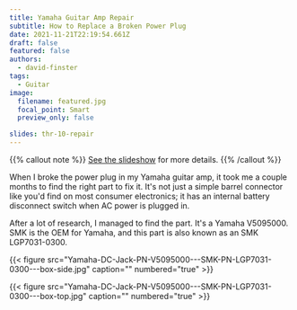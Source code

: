 ```yaml
---
title: Yamaha Guitar Amp Repair
subtitle: How to Replace a Broken Power Plug
date: 2021-11-21T22:19:54.661Z
draft: false
featured: false
authors:
  - david-finster
tags:
  - Guitar
image:
  filename: featured.jpg
  focal_point: Smart
  preview_only: false

slides: thr-10-repair  
---
```

{{% callout note %}} [See the slideshow](/slides/thr-10-repair/) for more details. {{% /callout %}}

When I broke the power plug in my Yamaha guitar amp, it took me a couple months to find the right part to fix it. It's not just a simple barrel connector like you'd find on most consumer electronics; it has an internal battery disconnect switch when AC power is plugged in.

After a lot of research, I managed to find the part. It's a Yamaha V5095000. SMK is the OEM for Yamaha, and this part is also known as an SMK LGP7031-0300.

{{< figure src="Yamaha-DC-Jack-PN-V5095000---SMK-PN-LGP7031-0300---box-side.jpg" caption="" numbered="true" >}}

{{< figure src="Yamaha-DC-Jack-PN-V5095000---SMK-PN-LGP7031-0300---box-top.jpg" caption="" numbered="true" >}}
